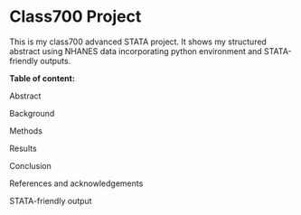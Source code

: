 # Class700 Project

This is my class700 advanced STATA project. It shows my structured abstract using NHANES data incorporating python environment and STATA-friendly outputs.

**Table of content:**

Abstract

Background

Methods

Results

Conclusion

References and acknowledgements

STATA-friendly output
